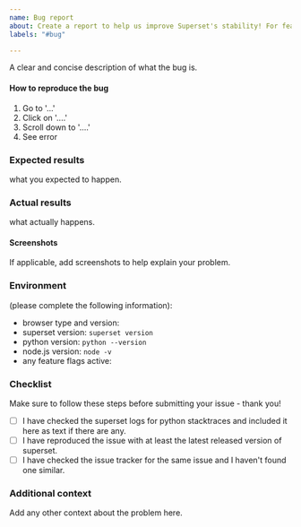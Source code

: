 ```yaml
---
name: Bug report
about: Create a report to help us improve Superset's stability! For feature requests please open a discussion at https://github.com/apache/superset/discussions/categories/ideas
labels: "#bug"

---
```


A clear and concise description of what the bug is.

#### How to reproduce the bug

1. Go to '...'
2. Click on '....'
3. Scroll down to '....'
4. See error

### Expected results

what you expected to happen.

### Actual results

what actually happens.

#### Screenshots

If applicable, add screenshots to help explain your problem.


### Environment

(please complete the following information):

- browser type and version:
- superset version: `superset version`
- python version: `python --version`
- node.js version: `node -v`
- any feature flags active:

### Checklist

Make sure to follow these steps before submitting your issue - thank you!

- [ ] I have checked the superset logs for python stacktraces and included it here as text if there are any.
- [ ] I have reproduced the issue with at least the latest released version of superset.
- [ ] I have checked the issue tracker for the same issue and I haven't found one similar.

### Additional context

Add any other context about the problem here.
